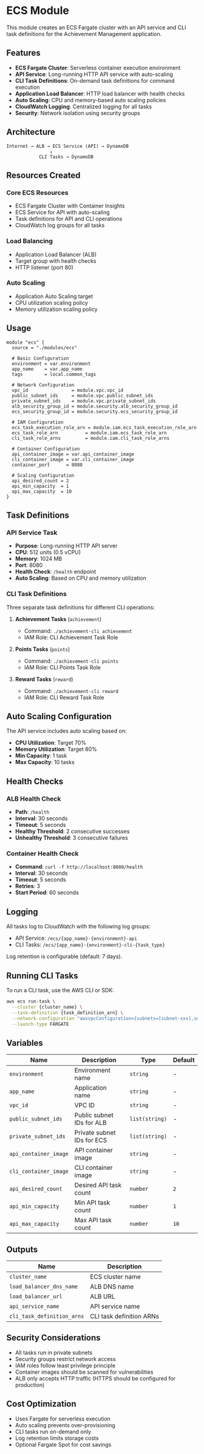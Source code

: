 # ECS Module

This module creates an ECS Fargate cluster with an API service and CLI task definitions for the Achievement Management application.

## Features

- **ECS Fargate Cluster**: Serverless container execution environment
- **API Service**: Long-running HTTP API service with auto-scaling
- **CLI Task Definitions**: On-demand task definitions for command execution
- **Application Load Balancer**: HTTP load balancer with health checks
- **Auto Scaling**: CPU and memory-based auto scaling policies
- **CloudWatch Logging**: Centralized logging for all tasks
- **Security**: Network isolation using security groups

## Architecture

```
Internet → ALB → ECS Service (API) → DynamoDB
                ↓
            CLI Tasks → DynamoDB
```

## Resources Created

### Core ECS Resources
- ECS Fargate Cluster with Container Insights
- ECS Service for API with auto-scaling
- Task definitions for API and CLI operations
- CloudWatch log groups for all tasks

### Load Balancing
- Application Load Balancer (ALB)
- Target group with health checks
- HTTP listener (port 80)

### Auto Scaling
- Application Auto Scaling target
- CPU utilization scaling policy
- Memory utilization scaling policy

## Usage

```hcl
module "ecs" {
  source = "./modules/ecs"

  # Basic Configuration
  environment = var.environment
  app_name    = var.app_name
  tags        = local.common_tags

  # Network Configuration
  vpc_id                = module.vpc.vpc_id
  public_subnet_ids     = module.vpc.public_subnet_ids
  private_subnet_ids    = module.vpc.private_subnet_ids
  alb_security_group_id = module.security.alb_security_group_id
  ecs_security_group_id = module.security.ecs_security_group_id

  # IAM Configuration
  ecs_task_execution_role_arn = module.iam.ecs_task_execution_role_arn
  ecs_task_role_arn          = module.iam.ecs_task_role_arn
  cli_task_role_arns         = module.iam.cli_task_role_arns

  # Container Configuration
  api_container_image = var.api_container_image
  cli_container_image = var.cli_container_image
  container_port      = 8080

  # Scaling Configuration
  api_desired_count = 2
  api_min_capacity  = 1
  api_max_capacity  = 10
}
```

## Task Definitions

### API Service Task
- **Purpose**: Long-running HTTP API server
- **CPU**: 512 units (0.5 vCPU)
- **Memory**: 1024 MB
- **Port**: 8080
- **Health Check**: `/health` endpoint
- **Auto Scaling**: Based on CPU and memory utilization

### CLI Task Definitions
Three separate task definitions for different CLI operations:

1. **Achievement Tasks** (`achievement`)
   - Command: `./achievement-cli achievement`
   - IAM Role: CLI Achievement Task Role

2. **Points Tasks** (`points`)
   - Command: `./achievement-cli points`
   - IAM Role: CLI Points Task Role

3. **Reward Tasks** (`reward`)
   - Command: `./achievement-cli reward`
   - IAM Role: CLI Reward Task Role

## Auto Scaling Configuration

The API service includes auto scaling based on:
- **CPU Utilization**: Target 70%
- **Memory Utilization**: Target 80%
- **Min Capacity**: 1 task
- **Max Capacity**: 10 tasks

## Health Checks

### ALB Health Check
- **Path**: `/health`
- **Interval**: 30 seconds
- **Timeout**: 5 seconds
- **Healthy Threshold**: 2 consecutive successes
- **Unhealthy Threshold**: 3 consecutive failures

### Container Health Check
- **Command**: `curl -f http://localhost:8080/health`
- **Interval**: 30 seconds
- **Timeout**: 5 seconds
- **Retries**: 3
- **Start Period**: 60 seconds

## Logging

All tasks log to CloudWatch with the following log groups:
- API Service: `/ecs/{app_name}-{environment}-api`
- CLI Tasks: `/ecs/{app_name}-{environment}-cli-{task_type}`

Log retention is configurable (default: 7 days).

## Running CLI Tasks

To run a CLI task, use the AWS CLI or SDK:

```bash
aws ecs run-task \
  --cluster {cluster_name} \
  --task-definition {task_definition_arn} \
  --network-configuration "awsvpcConfiguration={subnets=[subnet-xxx],securityGroups=[sg-xxx],assignPublicIp=DISABLED}" \
  --launch-type FARGATE
```

## Variables

| Name | Description | Type | Default |
|------|-------------|------|---------|
| `environment` | Environment name | `string` | - |
| `app_name` | Application name | `string` | - |
| `vpc_id` | VPC ID | `string` | - |
| `public_subnet_ids` | Public subnet IDs for ALB | `list(string)` | - |
| `private_subnet_ids` | Private subnet IDs for ECS | `list(string)` | - |
| `api_container_image` | API container image | `string` | - |
| `cli_container_image` | CLI container image | `string` | - |
| `api_desired_count` | Desired API task count | `number` | `2` |
| `api_min_capacity` | Min API task count | `number` | `1` |
| `api_max_capacity` | Max API task count | `number` | `10` |

## Outputs

| Name | Description |
|------|-------------|
| `cluster_name` | ECS cluster name |
| `load_balancer_dns_name` | ALB DNS name |
| `load_balancer_url` | ALB URL |
| `api_service_name` | API service name |
| `cli_task_definition_arns` | CLI task definition ARNs |

## Security Considerations

- All tasks run in private subnets
- Security groups restrict network access
- IAM roles follow least privilege principle
- Container images should be scanned for vulnerabilities
- ALB only accepts HTTP traffic (HTTPS should be configured for production)

## Cost Optimization

- Uses Fargate for serverless execution
- Auto scaling prevents over-provisioning
- CLI tasks run on-demand only
- Log retention limits storage costs
- Optional Fargate Spot for cost savings